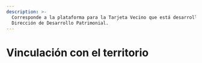 ```yaml
---
description: >-
  Corresponde a la plataforma para la Tarjeta Vecino que está desarrollando la
  Dirección de Desarrollo Patrimonial.
---
```


# Vinculación con el territorio

